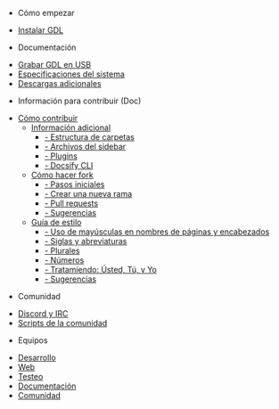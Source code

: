 * Cómo empezar
- [Instalar GDL](instalar-gdl.md)
* Documentación
- [Grabar GDL en USB](crear-usb.md)
- [Especificaciones del sistema](especificaciones-sistema.md)
- [Descargas adicionales](extras.md)
* Información para contribuir (Doc)
- [Cómo contribuir](como-contribuir.md)
    - [Información adicional](como-contribuir.md#información-adicional)
        - [- Estructura de carpetas](como-contribuir.md#estructura-de-carpetas)
        - [- Archivos del sidebar](como-contribuir.md#archivo-_sidebarmd)
        - [- Plugins](como-contribuir.md#complementos-plugins)
        - [- Docsify CLI](como-contribuir.md#docsify-cli-a-servidor-local)
    - [Cómo hacer fork](como-hacer-fork.md)
        - [- Pasos iniciales](como-hacer-fork.md#pasos-iniciales)
        - [- Crear una nueva rama](como-hacer-fork.md#crear-una-nueva-rama)
        - [- Pull requests](como-hacer-fork.md#realizar-cambios-y-crear-pull-request)
        - [- Sugerencias](como-hacer-fork.md#sugerencias-para-nombres-de-ramas-y-commits)
    - [Guía de estilo](guia-estilo.md)
        - [- Uso de mayúsculas en nombres de páginas y encabezados](guia-estilo.md#uso-de-mayúsculas-en-nombres-de-páginas-y-encabezados)
        - [- Siglas y abreviaturas](guia-estilo.md#siglas-y-abreviaturas)
        - [- Plurales](guia-estilo.md#plurales)
        - [- Números](guia-estilo.md#números)
        - [- Tratamiendo: Ústed, Tú, y Yo](guia-estilo.md#tratamiento-ústed-tú-y-yo)
        - [- Sugerencias](guia-estilo.md#sugerencias)

* Comunidad
- [Discord y IRC](redes.md)
- [Scripts de la comunidad ](scripts-comunidad.md)
* Equipos
- [Desarrollo](teams-dev.md)
- [Web](teams-web.md)
- [Testeo](teams-testeo.md)
- [Documentación](teams-documentacion.md)
- [Comunidad](teams-comunidad.md)
